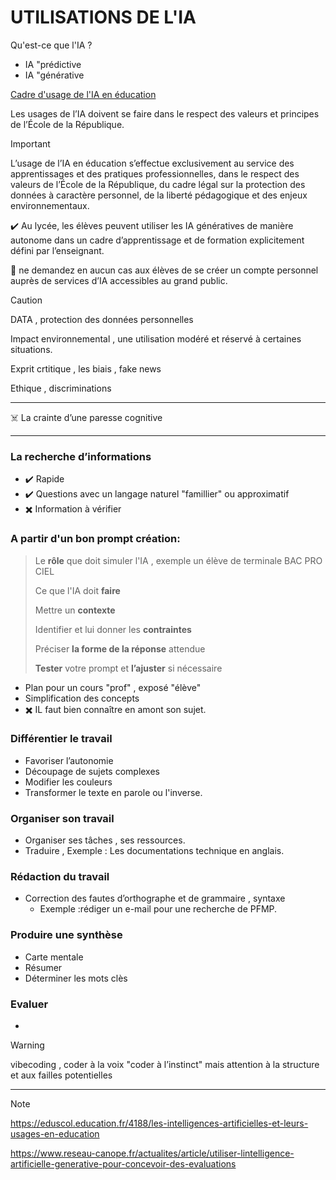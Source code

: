 # UTILISATIONS DE L'IA

Qu'est-ce que l'IA ? 
* IA "prédictive
* IA "générative

[Cadre d'usage de l'IA en éducation](https://www.education.gouv.fr/cadre-d-usage-de-l-ia-en-education-450647?actId=~av10zt61vVG7SfYyASTH5UuOSCi22VrBuxtcQ0ETwB-7u9YBHObe-UsJj93PjYTqSeMZAW_ZJf-eFWgSUldGlc5m6ZLyXvok41X1THkG36gMcdaloJYTpSA%3D%3D&actCampaignType=CAMPAIGN_MAIL&actSource=539279) 

Les usages de l’IA doivent se faire dans le respect des valeurs et principes de l’École de la République.

> [!IMPORTANT]
> L’usage de l’IA en éducation s’effectue exclusivement au service des apprentissages et des pratiques professionnelles, dans le respect des valeurs de l’École de la République, du cadre légal sur la protection des données à caractère personnel, de la liberté pédagogique et des enjeux environnementaux.
> 
> ✔️ Au lycée, les élèves peuvent utiliser les IA génératives de manière autonome dans un cadre d’apprentissage et de formation explicitement défini par l’enseignant.
>
> 🚩 ne demandez en aucun cas aux élèves de se créer un compte personnel auprès de services d’IA accessibles au grand public.


> [!CAUTION]
> DATA ,  protection des données personnelles
> 
> Impact environnemental , une utilisation modéré et réservé à certaines situations.
>
> Exprit crtitique , les biais , fake news
> 
> Ethique , discriminations

------
☠️ La crainte d’une paresse cognitive

------

### La recherche d’informations 
  * ✔️ Rapide
  * ✔️ Questions avec un langage naturel "famillier" ou approximatif
  * ✖️ Information à vérifier 


### A partir d'un bon prompt création:
>  Le **rôle** que doit simuler l'IA , exemple un élève de terminale BAC PRO CIEL
>
>  Ce que l'IA doit **faire**
>
>  Mettre un **contexte**
>
>  Identifier et lui donner les **contraintes**
>
>  Préciser **la forme de la réponse** attendue
>
> **Tester** votre prompt et **l’ajuster** si nécessaire
 * Plan pour un cours "prof" , exposé "élève"
 * Simplification des concepts 
 * ✖️ IL faut bien connaître en amont son sujet.


### Différentier le travail
 * Favoriser l’autonomie
 * Découpage de sujets complexes
 * Modifier les couleurs
 * Transformer le texte en parole  ou l'inverse.

### Organiser son travail
 * Organiser ses tâches  , ses ressources.
 * Traduire , Exemple : Les documentations technique en anglais.

### Rédaction du travail
 * Correction des fautes d’orthographe et de grammaire , syntaxe
   * Exemple :rédiger un e-mail pour une recherche de PFMP. 


### Produire une synthèse
 * Carte mentale
 * Résumer
 * Déterminer les mots clès
   


### Evaluer
* 

> [!Warning]
>
> vibecoding , coder à la voix "coder à l’instinct" mais attention à la structure et aux failles potentielles


------

> [!NOTE]
> https://eduscol.education.fr/4188/les-intelligences-artificielles-et-leurs-usages-en-education
>
> https://www.reseau-canope.fr/actualites/article/utiliser-lintelligence-artificielle-generative-pour-concevoir-des-evaluations
